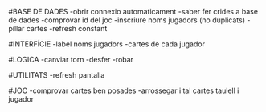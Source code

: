 #BASE DE DADES
-obrir connexio automaticament
-saber fer crides a base de dades
-comprovar id del joc
-inscriure noms jugadors (no duplicats)
-pillar cartes
-refresh constant

#INTERFÍCIE
-label noms jugadors
-cartes de cada jugador

#LOGICA
-canviar torn
-desfer
-robar

#UTILITATS
-refresh pantalla

#JOC
-comprovar cartes ben posades
-arrossegar i tal cartes taulell i jugador